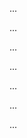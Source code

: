 <panel type="danger" header=":trophy: Can use some techniques for specifying requirements :star::star:" no-close>


<panel type="info" header=":trophy: Can explain prose :star::star::star:" expandable>
  <include src="../../book/specifyingRequirements/prose/what/full.md" />
</panel>

<panel type="info" header=":trophy: Can explain feature lists :star::star::star:" expandable>
  <include src="../../book/specifyingRequirements/featureList/what/full.md" />
</panel>

<panel type="danger" header=":trophy: Can write simple user stories :star::star:" expandable>
  <include src="../../book/specifyingRequirements/userStories/introduction/full.md" />
  <panel header=":dart: Evidence" expanded>

...

  </panel>
</panel>

<panel type="info" header=":trophy: Can write more detailed user stories :star::star::star:" expandable>
  <include src="../../book/specifyingRequirements/userStories/details/full.md" />
  <panel header=":dart: Evidence" expanded>

...

  </panel>
</panel>

<panel type="info" header=":trophy: Can use user stories to manage requirements of project :star::star::star:" expandable>
  <include src="../../book/specifyingRequirements/userStories/usage/full.md" />
  <panel header=":dart: Evidence" expanded>

...

  </panel>
</panel>

<panel type="warning" header=":trophy: Can explain use cases :star::star:" expandable>
  <include src="../../book/specifyingRequirements/useCases/introduction/full.md" />
</panel>

<panel type="info" header=":trophy: Can use use cases to list functional requirements of a simple system :star::star::star:" expandable>
  <include src="../../book/specifyingRequirements/useCases/identifying/full.md" />
</panel>

<panel type="info" header=":trophy: Can specify details of a use case in a structured format :star::star::star:" expandable>
  <include src="../../book/specifyingRequirements/useCases/details/full.md" />
  <panel header=":dart: Evidence" expanded>

...

  </panel>
</panel>

<panel type="success" header=":trophy: Can optimize the use of use cases :star::star::star::star:" expandable>
  <include src="../../book/specifyingRequirements/useCases/usage/full.md" />
  <panel header=":dart: Evidence" expanded>

...

  </panel>
</panel>

<panel type="info" header=":trophy: Can explain glossary :star::star::star:" expandable>
  <include src="../../book/specifyingRequirements/glossary/what/full.md" />
  <panel header=":dart: Evidence" expanded>

...

  </panel>
</panel>

<panel type="info" header=":trophy: Can explain supplementary requirements :star::star::star:" expandable>
  <include src="../../book/specifyingRequirements/supplementaryRequirements/what/full.md" />
  <panel header=":dart: Evidence" expanded>

...

  </panel>
</panel>

</panel>
